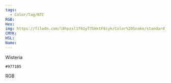 ```yaml
---
tags:
  - Color/Tag/NTC
RGB:
Hex:
img: https://filedn.com/l0hpzxl1f01yT7GHxtF8cyk/Color%20Snake/standard_csv_to_svg/9771B5.svg
CMYK:
HSL:
Name:
---
```

Wisteria
```palette
#9771B5
```
RGB
